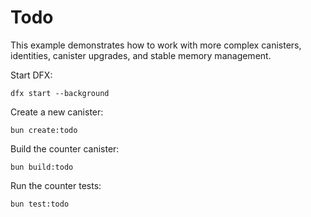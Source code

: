 # Todo

This example demonstrates how to work with more complex canisters, identities, canister upgrades, and stable memory management.

Start DFX:

```shell
dfx start --background
```

Create a new canister:

```shell
bun create:todo
```

Build the counter canister:

```shell
bun build:todo
```

Run the counter tests:

```shell
bun test:todo
```

